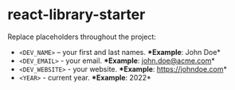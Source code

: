 # react-library-starter

Replace placeholders throughout the project:

- `<DEV_NAME>` – your first and last names. **\*Example**: John Doe\*
- `<DEV_EMAIL>` - your email. **\*Example**: john.doe@acme.com*
- `<DEV_WEBSITE>` - your website. **\*Example**: https://johndoe.com*
- `<YEAR>` - current year. **\*Example**: 2022\*
